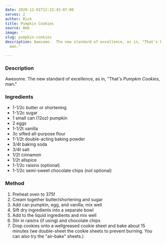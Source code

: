 ```yaml
---
date: 2020-12-01T12:22:43-07:00
serves: 2
author: Rick
title: Pumpkin Cookies
source: Web
image: ''
slug: pumpkin-cookies
description: Awesome.  The new standard of excellence, as in, "That's Pumpkin Cookies,
  man."

---
```

### Description

Awesome.  The new standard of excellence, as in, "That's _Pumpkin Cookies,_ man."

### Ingredients

* 1-1/2c butter or shortening
* 1-1/2c sugar
* 1 small can (12oz) pumpkin
* 2 eggs
* 1-1/2t vanilla
* 3c sifted all-purpose flour
* 1-1/2t double-acting baking powder
* 3/4t baking soda
* 3/4t salt
* 1/2t cinnamon
* 1/2t allspice
* 1-1/2c raisins (optional)
* 1-1/2c semi-sweet chocolate chips (not optional)

### Method

1. Preheat oven to 375f
2. Cream together butter/shortening and sugar
3. Add can pumpkin, egg, and vanilla; mix well
4. Sift dry ingredients into a separate bowl
5. Add to the liquid ingredients and mix well
6. Stir in raisins (if using) and chocolate chips
7. Drop cookies onto a wellgreased cookie sheet and bake about 15 minutes (we double-sheet the cookie sheets to prevent burning.  You can also try the "air-bake" sheets.)